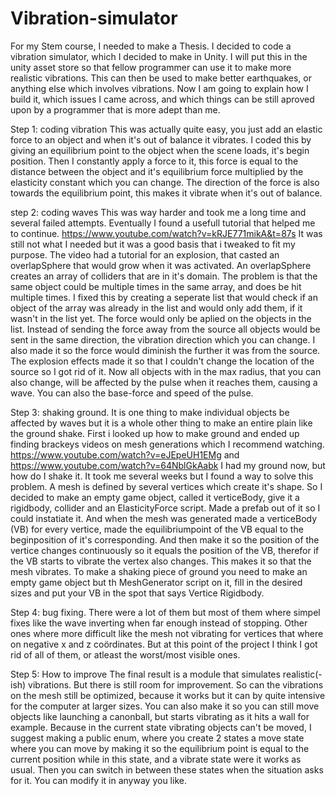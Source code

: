 # Vibration-simulator

For my Stem course, I needed to make a Thesis.
I decided to code a vibration simulator, which I decided to make in Unity.
I will put this in the unity asset store so that fellow programmer can use it to make more realistic vibrations.
This can then be used to make better earthquakes, or anything else which involves vibrations.
Now I am going to explain how I build it, which issues I came across, and which things can be still aproved upon by a programmer that is more adept than me.

Step 1: coding vibration
This was actually quite easy, you just add an elastic force to an object and when it's out of balance it vibrates.
I coded this by giving an equilibrium point to the object when the scene loads, it's begin position.
Then I constantly apply a force to it, this force is equal to the distance between the object and it's equilibrium force multiplied by the elasticity constant which you can change. 
The direction of the force is also towards the equilibrium point, this makes it vibrate when it's out of balance.

step 2: coding waves
This was way harder and took me a long time and several failed attempts.
Eventually I found a usefull tutorial that helped me to continue. https://www.youtube.com/watch?v=kRJE771mikA&t=87s
It was still not what I needed but it was a good basis that i tweaked to fit my purpose.
The video had a tutorial for an explosion, that casted an overlapSphere that would grow when it was activated.
An overlapSphere creates an array of colliders that are in it's domain.
The problem is that the same object could be multiple times in the same array, and does be hit multiple times.
I fixed this by creating a seperate list that would check if an object of the array was already in the list and would only add them, if it wasn't in the list yet.
The force would only be aplied on the objects in the list.
Instead of sending the force away from the source all objects would be sent in the same direction, the vibration direction which you can change.
I also made it so the force would diminish the further it was from the source.
The explosion effects made it so that I couldn't change the location of the source so I got rid of it.
Now all objects with in the max radius, that you can also change, will be affected by the pulse when it reaches them, causing a wave.
You can also the base-force and speed of the pulse.

Step 3: shaking ground.
It is one thing to make individual objects be affected by waves but it is a whole other thing to make an entire plain like the ground shake.
First i looked up how to make ground and ended up finding brackeys videos on mesh generations which I recommend watching.
https://www.youtube.com/watch?v=eJEpeUH1EMg and https://www.youtube.com/watch?v=64NblGkAabk
I had my ground now, but how do I shake it.
It took me several weeks but I found a way to solve this problem.
A mesh is defined by several vertices which create it's shape.
So I decided to make an empty game object, called it verticeBody, give it a rigidbody, collider and an ElasticityForce script.
Made a prefab out of it so I could instatiate it.
And when the mesh was generated made a verticeBody (VB) for every vertice, made the equilibriumpoint of the VB equal to the beginposition of it's corresponding.
And then make it so the position of the vertice changes continuously so it equals the position of the VB, therefor if the VB starts to vibrate the vertex also changes.
This makes it so that the mesh vibrates.
To make a shaking piece of ground you need to make an empty game object but th MeshGenerator script on it, fill in the desired sizes and put your VB in the spot that says Vertice Rigidbody. 

Step 4: bug fixing.
There were a lot of them but most of them where simpel fixes like the wave inverting when far enough instead of stopping.
Other ones where more difficult like the mesh not vibrating for vertices that where on negative x and z coördinates.
But at this point of the project I think I got rid of all of them, or atleast the worst/most visible ones.

Step 5: How to improve
The final result is a module that simulates realistic(-ish) vibrations.
But there is still room for improvement.
So can the vibrations on the mesh still  be optimized, because it works but it can by quite intensive for the computer at larger sizes.
You can also make it so you can still move objects like launching a canonball, but starts vibrating as it hits a wall for example.
Because in the current state vibrating objects can't be moved, I suggest making a public enum, where you create 2 states a move state where you can move by making it so the equilibrium point is equal to the current position while in this state, and a vibrate state were it works as usual.
Then you can switch in between these states when the situation asks for it.
You can modify it in anyway you like.





